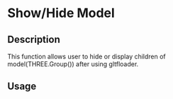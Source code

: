 # Show/Hide Model

## Description

This function allows user to hide or display children of model(THREE.Group()) after using gltfloader.

## Usage

```ts

```
